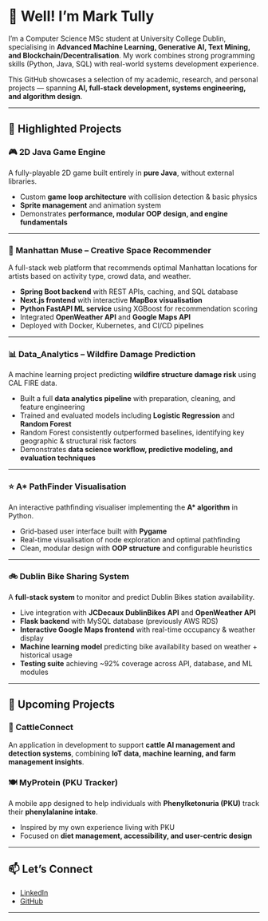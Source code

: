# 👋 Well! I’m Mark Tully  

I’m a Computer Science MSc student at University College Dublin, specialising in **Advanced Machine Learning, Generative AI, Text Mining, and Blockchain/Decentralisation**. My work combines strong programming skills (Python, Java, SQL) with real-world systems development experience.  

This GitHub showcases a selection of my academic, research, and personal projects — spanning **AI, full-stack development, systems engineering, and algorithm design**.  

---

## 🚀 Highlighted Projects  

### 🎮 2D Java Game Engine  
A fully-playable 2D game built entirely in **pure Java**, without external libraries.  
- Custom **game loop architecture** with collision detection & basic physics  
- **Sprite management** and animation system  
- Demonstrates **performance, modular OOP design, and engine fundamentals**  

---

### 🗽 Manhattan Muse – Creative Space Recommender  
A full-stack web platform that recommends optimal Manhattan locations for artists based on activity type, crowd data, and weather.  
- **Spring Boot backend** with REST APIs, caching, and SQL database  
- **Next.js frontend** with interactive **MapBox visualisation**  
- **Python FastAPI ML service** using XGBoost for recommendation scoring  
- Integrated **OpenWeather API** and **Google Maps API**  
- Deployed with Docker, Kubernetes, and CI/CD pipelines  

---

### 📊 Data_Analytics – Wildfire Damage Prediction  
A machine learning project predicting **wildfire structure damage risk** using CAL FIRE data.  
- Built a full **data analytics pipeline** with preparation, cleaning, and feature engineering  
- Trained and evaluated models including **Logistic Regression** and **Random Forest**  
- Random Forest consistently outperformed baselines, identifying key geographic & structural risk factors  
- Demonstrates **data science workflow, predictive modeling, and evaluation techniques**  

---

### ⭐ A* PathFinder Visualisation  
An interactive pathfinding visualiser implementing the **A\* algorithm** in Python.  
- Grid-based user interface built with **Pygame**  
- Real-time visualisation of node exploration and optimal pathfinding  
- Clean, modular design with **OOP structure** and configurable heuristics  

---

### 🚲 Dublin Bike Sharing System  
A **full-stack system** to monitor and predict Dublin Bikes station availability.  
- Live integration with **JCDecaux DublinBikes API** and **OpenWeather API**  
- **Flask backend** with MySQL database (previously AWS RDS)  
- **Interactive Google Maps frontend** with real-time occupancy & weather display  
- **Machine learning model** predicting bike availability based on weather + historical usage  
- **Testing suite** achieving ~92% coverage across API, database, and ML modules  

---

## 🔬 Upcoming Projects  

### 🐄 CattleConnect  
An application in development to support **cattle AI management and detection systems**, combining **IoT data, machine learning, and farm management insights**.  

### 🍽️ MyProtein (PKU Tracker)  
A mobile app designed to help individuals with **Phenylketonuria (PKU)** track their **phenylalanine intake**.  
- Inspired by my own experience living with PKU  
- Focused on **diet management, accessibility, and user-centric design**  

---

## 📫 Let’s Connect  
- [LinkedIn](https://www.linkedin.com/in/mark-tully/)  
- [GitHub](https://github.com/mtully-64)  

---
